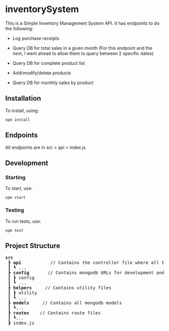 # inventorySystem

This is a Simple Inventory Management System API.
It has endpoints to do the following: <br>

- Log purchase receipts<br>

- Query DB for total sales in a given month (For this endpoint and the next, I went ahead to allow them to query between 2 specific dates)<br>

- Query DB for complete product list<br>

- Add/modify/delete products<br>

- Query DB for monthly sales by product<br>



## Installation 
To install, using:
```
npm install
```

## Endpoints 

All endpoints are in src > api > index.js 

## Development

### Starting
To start, use:
```
npm start
```

### Testing
To run tests, use:

```
npm test
```

## Project Structure
<pre>
<b>src</b>
 ┣ <b>api</b>           // Contains the controller file where all the codes that do the actual work are. 
 ┃ ┗ ...  
 ┣ <b>config</b>       // Contains mongodb URLs for development and production, ...
 ┃ ┣ config
 ┃ ┗ ...
 ┣ <b>helpers</b>     // Contains utility files
 ┃ ┣ utility
 ┃ ┗ ...
 ┣ <b>models</b>     // Contains all mongodb models
 ┃ ┗...
 ┣ <b>routes</b>    // Contains route files
 ┃ ┗...
 ┣ index.js
</pre>
